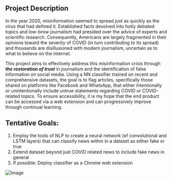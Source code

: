 ## Project Description
In the year 2020, misinformation seemed to spread just as quickly as the virus that had defined it. Established facts devolved into hotly debated topics and low-brow journalism had presided over the advice of experts and scientific research. Consequently, Americans are largely fragmented in their opinions toward the severity of COVID (in turn contributing to its spread) and thousands are disillusioned with modern journalism, uncertain as to what to believe on the internet.

This project aims to effectively address this misinformation crisis through ***the restoration of trust*** in journalism and the identification of false information on social media. Using a NN classifier trained on recent and comprehensive datasets, the goal is to flag articles, specifically those shared on platforms like Facebook and WhatsApp, that either intentionally or unintentionally include untrue statements regarding COVID or COVID-related topics. To ensure accessibility, it is my hope that the end product can be accessed via a web extension and can progressively improve through continual learning.

## Tentative Goals:
1. Employ the tools of NLP to create a neural network (of convolutional and LSTM layers) that can classify news within in a dataset as either fake or true
2. Extend dataset beyond just COVID related news to include fake news in general
3. If possible: Deploy classifier as a Chrome web extension

![Image](https://ichef.bbci.co.uk/images/ic/400xn/p088bnqx.jpg)

